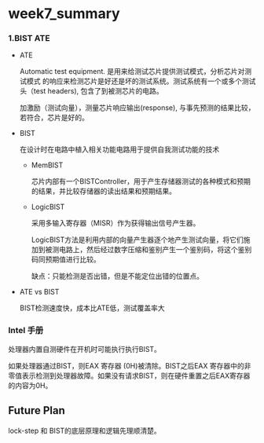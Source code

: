 # week7_summary

### 1.BIST ATE

- ATE

  Automatic test equipment. 是用来给测试芯片提供测试模式，分析芯片对测试模式
  的响应来检测芯片是好还是坏的测试系统。测试系统有一个或多个测试头（test headers), 包含了到被测芯片的电路。

  加激励（测试向量），测量芯片响应输出(response), 与事先预测的结果比较，若符合，芯片是好的。

- BIST

  在设计时在电路中植入相关功能电路用于提供自我测试功能的技术

  - MemBIST

    芯片内部有一个BISTController，用于产生存储器测试的各种模式和预期的结果，并比较存储器的读出结果和预期结果。

  - LogicBIST

    采用多输入寄存器（MISR）作为获得输出信号产生器。

    LogicBIST方法是利用内部的向量产生器逐个地产生测试向量，将它们施加到被测电路上，然后经过数字压缩和鉴别产生一个鉴别码，将这个鉴别码同预期值进行比较。

    缺点：只能检测是否出错，但是不能定位出错的位置点。

- ATE vs BIST

   BIST检测速度快，成本比ATE低，测试覆盖率大

### Intel 手册

处理器内置自测硬件在开机时可能执行执行BIST。

如果处理器通过BIST，则EAX 寄存器 (0H)被清除。BIST之后EAX 寄存器中的非零值表示检测到处理器故障。如果没有请求BIST，则在硬件重置之后EAX寄存器的内容为0H。



## Future Plan

lock-step 和 BIST的底层原理和逻辑先理顺清楚。